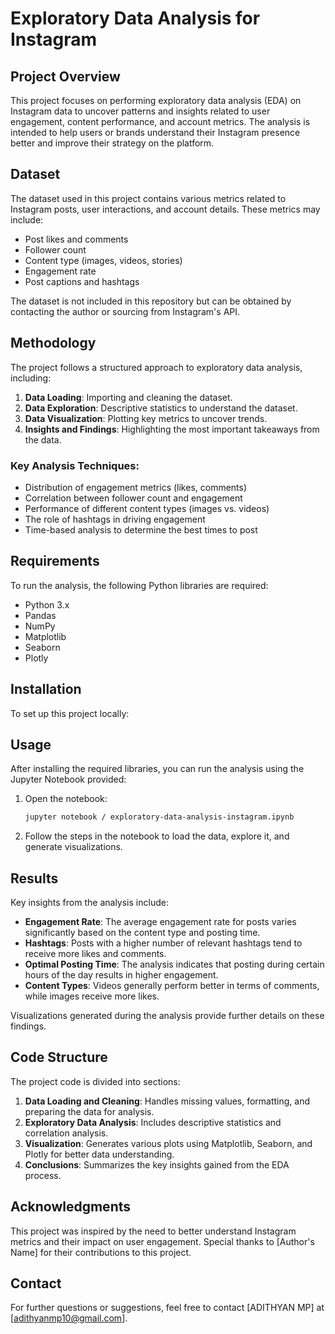 # Exploratory Data Analysis for Instagram

## Project Overview
This project focuses on performing exploratory data analysis (EDA) on Instagram data to uncover patterns and insights related to user engagement, content performance, and account metrics. The analysis is intended to help users or brands understand their Instagram presence better and improve their strategy on the platform.

## Dataset
The dataset used in this project contains various metrics related to Instagram posts, user interactions, and account details. These metrics may include:

- Post likes and comments
- Follower count
- Content type (images, videos, stories)
- Engagement rate
- Post captions and hashtags

The dataset is not included in this repository but can be obtained by contacting the author or sourcing from Instagram's API.

## Methodology
The project follows a structured approach to exploratory data analysis, including:

1. **Data Loading**: Importing and cleaning the dataset.
2. **Data Exploration**: Descriptive statistics to understand the dataset.
3. **Data Visualization**: Plotting key metrics to uncover trends.
4. **Insights and Findings**: Highlighting the most important takeaways from the data.

### Key Analysis Techniques:
- Distribution of engagement metrics (likes, comments)
- Correlation between follower count and engagement
- Performance of different content types (images vs. videos)
- The role of hashtags in driving engagement
- Time-based analysis to determine the best times to post

## Requirements
To run the analysis, the following Python libraries are required:

- Python 3.x
- Pandas
- NumPy
- Matplotlib
- Seaborn
- Plotly

## Installation
To set up this project locally:

## Usage
After installing the required libraries, you can run the analysis using the Jupyter Notebook provided:

1. Open the notebook:

    ```bash
    jupyter notebook / exploratory-data-analysis-instagram.ipynb
    ```

2. Follow the steps in the notebook to load the data, explore it, and generate visualizations.

## Results

Key insights from the analysis include:

- **Engagement Rate**: The average engagement rate for posts varies significantly based on the content type and posting time.
- **Hashtags**: Posts with a higher number of relevant hashtags tend to receive more likes and comments.
- **Optimal Posting Time**: The analysis indicates that posting during certain hours of the day results in higher engagement.
- **Content Types**: Videos generally perform better in terms of comments, while images receive more likes.

Visualizations generated during the analysis provide further details on these findings.

## Code Structure
The project code is divided into sections:

1. **Data Loading and Cleaning**: Handles missing values, formatting, and preparing the data for analysis.
2. **Exploratory Data Analysis**: Includes descriptive statistics and correlation analysis.
3. **Visualization**: Generates various plots using Matplotlib, Seaborn, and Plotly for better data understanding.
4. **Conclusions**: Summarizes the key insights gained from the EDA process.

## Acknowledgments
This project was inspired by the need to better understand Instagram metrics and their impact on user engagement. Special thanks to [Author's Name] for their contributions to this project.

## Contact
For further questions or suggestions, feel free to contact [ADITHYAN MP] at [adithyanmp10@gmail.com].

